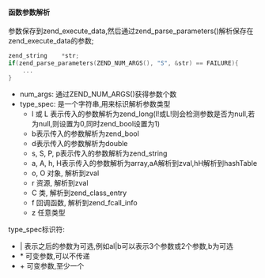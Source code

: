 #### 函数参数解析
参数保存到zend_execute_data,然后通过zend_parse_parameters()解析保存在zend_execute_data的参数;
```c
zend_string    *str;
if(zend_parse_parameters(ZEND_NUM_ARGS(), "S", &str) == FAILURE){
    ...
}
```
- num_args: 通过ZEND_NUM_ARGS()获得参数个数
- type_spec: 是一个字符串,用来标识解析参数类型
    - l 或 L 表示传入的参数解析为zend_long(l!或L!则会检测参数是否为null,若为null,则设置为0,同时zend_bool设置为1)
    - b表示传入的参数解析为zend_bool
    - d表示传入的参数解析为double
    - s, S, P, p表示传入的参数解析为zend_string
    - a, A, h, H表示传入的参数解析为array,aA解析到zval,hH解析到hashTable
    - o, O 对象, 解析到zval
    - r 资源, 解析到zval
    - C 类, 解析到zend_class_entry
    - f 回调函数, 解析到zend_fcall_info
    - z 任意类型  
   
    
type_spec标识符:
- | 表示之后的参数为可选,例如al|b可以表示3个参数或2个参数,b为可选
- \* 可变参数,可以不传递
- \+ 可变参数,至少一个
    
